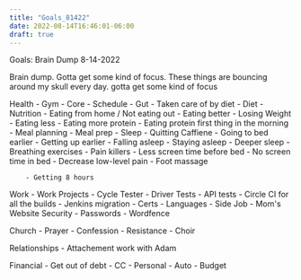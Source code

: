 ```yaml
---
title: "Goals_81422"
date: 2022-08-14T16:46:01-06:00
draft: true
---
```


Goals: Brain Dump 8-14-2022

Brain dump. Gotta get some kind of focus. These things are bouncing around my skull every day. gotta get some kind of focus

Health
	- Gym
		- Core
		- Schedule
	- Gut
		- Taken care of by diet
	- Diet
		- Nutrition
			- Eating from home / Not eating out
			- Eating better
		- Losing Weight
			- Eating less
			- Eating more protein
			- Eating protein first thing in the morning
		- Meal planning
			- Meal prep
	- Sleep
		- Quitting Caffiene
		- Going to bed earlier
		- Getting up earlier
		- Falling asleep
		- Staying asleep
		- Deeper sleep
			- Breathing exercises
			- Pain killers
			- Less screen time before bed
			- No screen time in bed
			- Decrease low-level pain
			- Foot massage

		- Getting 8 hours


Work
	- Work Projects
		- Cycle Tester
		- Driver Tests
		- API tests
		- Circle CI for all the builds
			- Jenkins migration
	- Certs
		- Languages
	- Side Job
		- Mom's Website Security
			- Passwords
			- Wordfence

Church
	- Prayer
	- Confession
	- Resistance
	- Choir

Relationships
	- Attachement work with Adam

Financial
	- Get out of debt
		- CC
		- Personal
		- Auto
	- Budget









	
